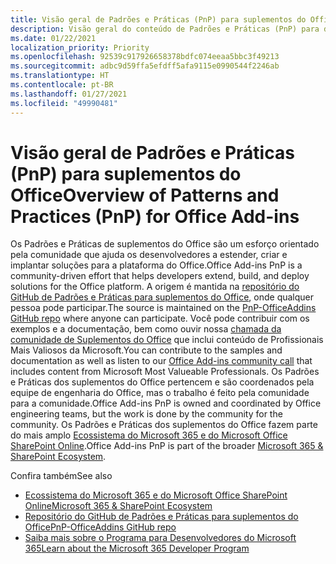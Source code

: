 ```yaml
---
title: Visão geral de Padrões e Práticas (PnP) para suplementos do Office
description: Visão geral do conteúdo de Padrões e Práticas (PnP) para desenvolvedores suplementos do Office.
ms.date: 01/22/2021
localization_priority: Priority
ms.openlocfilehash: 92539c917926658378bdfc074eeaa5bbc3f49213
ms.sourcegitcommit: adbc9d59ffa5efdff5afa9115e0990544f2246ab
ms.translationtype: HT
ms.contentlocale: pt-BR
ms.lasthandoff: 01/27/2021
ms.locfileid: "49990481"
---
```

# <a name="overview-of-patterns-and-practices-pnp-for-office-add-ins"></a><span data-ttu-id="d481f-103">Visão geral de Padrões e Práticas (PnP) para suplementos do Office</span><span class="sxs-lookup"><span data-stu-id="d481f-103">Overview of Patterns and Practices (PnP) for Office Add-ins</span></span>

<span data-ttu-id="d481f-104">Os Padrões e Práticas de suplementos do Office são um esforço orientado pela comunidade que ajuda os desenvolvedores a estender, criar e implantar soluções para a plataforma do Office.</span><span class="sxs-lookup"><span data-stu-id="d481f-104">Office Add-ins PnP is a community-driven effort that helps developers extend, build, and deploy solutions for the Office platform.</span></span> <span data-ttu-id="d481f-105">A origem é mantida na [repositório do GitHub de Padrões e Práticas para suplementos do Office](https://github.com/OfficeDev/PnP-OfficeAddins), onde qualquer pessoa pode participar.</span><span class="sxs-lookup"><span data-stu-id="d481f-105">The source is maintained on the [PnP-OfficeAddins GitHub repo](https://github.com/OfficeDev/PnP-OfficeAddins) where anyone can participate.</span></span> <span data-ttu-id="d481f-106">Você pode contribuir com os exemplos e a documentação, bem como ouvir nossa [chamada da comunidade de Suplementos do Office](https://pnp.github.io/#community) que inclui conteúdo de Profissionais Mais Valiosos da Microsoft.</span><span class="sxs-lookup"><span data-stu-id="d481f-106">You can contribute to the samples and documentation as well as listen to our [Office Add-ins community call](https://pnp.github.io/#community) that includes content from Microsoft Most Valueable Professionals.</span></span> <span data-ttu-id="d481f-107">Os Padrões e Práticas dos suplementos do Office pertencem e são coordenados pela equipe de engenharia do Office, mas o trabalho é feito pela comunidade para a comunidade.</span><span class="sxs-lookup"><span data-stu-id="d481f-107">Office Add-ins PnP is owned and coordinated by Office engineering teams, but the work is done by the community for the community.</span></span> <span data-ttu-id="d481f-108">Os Padrões e Práticas dos suplementos do Office fazem parte do mais amplo [Ecossistema do Microsoft 365 e do Microsoft Office SharePoint Online](https://developer.microsoft.com/office/blogs/microsoft-365-sharepoint-ecosystem-pnp-august-2020-update/).</span><span class="sxs-lookup"><span data-stu-id="d481f-108">Office Add-ins PnP is part of the broader [Microsoft 365 & SharePoint Ecosystem](https://developer.microsoft.com/office/blogs/microsoft-365-sharepoint-ecosystem-pnp-august-2020-update/).</span></span>

<span data-ttu-id="d481f-109">Confira também</span><span class="sxs-lookup"><span data-stu-id="d481f-109">See also</span></span>
- [<span data-ttu-id="d481f-110">Ecossistema do Microsoft 365 e do Microsoft Office SharePoint Online</span><span class="sxs-lookup"><span data-stu-id="d481f-110">Microsoft 365 & SharePoint Ecosystem</span></span>](https://developer.microsoft.com/office/blogs/microsoft-365-sharepoint-ecosystem-pnp-august-2020-update/)
- [<span data-ttu-id="d481f-111">Repositório do GitHub de Padrões e Práticas para suplementos do Office</span><span class="sxs-lookup"><span data-stu-id="d481f-111">PnP-OfficeAddins GitHub repo</span></span>](https://github.com/OfficeDev/PnP-OfficeAddins)
- [<span data-ttu-id="d481f-112">Saiba mais sobre o Programa para Desenvolvedores do Microsoft 365</span><span class="sxs-lookup"><span data-stu-id="d481f-112">Learn about the Microsoft 365 Developer Program</span></span>](https://developer.microsoft.com/microsoft-365/dev-program)

